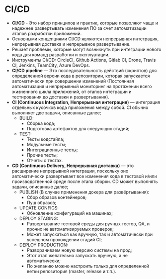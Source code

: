 # CI/CD

- __CI/CD__ - Это набор принципов и практик, которые позволяют чаще и надежнее развертывать изменения ПО за счет автоматизации этапов разработки приложений.
- Основными концепциями CI/CD являются непрерывная интеграция, непрерывная доставка и непрерывное развертывание. 
- Решает проблемы, которые могут возникнуть при интеграции нового кода для команд разработки и эксплуатации. 
- Инструменты CI/CD: CircleCI, Github Actions, Gitlab CI, Drone, Travis CI, Jenkins, TeamCity, Azure DevOps.
- __CI/CD pipeline__ — Это последовательность действий (скриптов) для определенной версии кода в репозитории, которая запускается автоматически при совершении изменений (Постоянная автоматизация и непрерывный мониторинг на протяжении всего жизненного цикла приложений, от этапов интеграции и тестирования до доставки и развертывания).
- __CI (Continuous Integration, Непрерывная интеграция)__ — интеграция отдельных кусочков кода приложения между собой. CI обычно выполняет две задачи, описанные далее;
    - BUILD:
        - Сборка кода;
        - Подготовка артефактов для следующих стадий;
    - TEST:
        - Тесты кодстайла;
        - Модульные тесты;
        - Интеграционные тесты;
        - Прочие тесты;
        - Отчеты о тестах.
- __CD (Continuous Delivery, Непрерывная доставка)__ — это расширение непрерывной интеграции, поскольку оно автоматически развертывает все изменения кода в тестовой и/или производственной среде после этапа сборки. CD может выполнять задачи, описанные далее;
    - PUBLISH (В случае применения докера для развёртывания):
        - Сбор образов контейнеров;
        - Пуш образов;
    - UPDATE CONFIGS:
        - Обновление конфигураций на машинах;
    - DEPLOY STAGING:
        - Развертывание тестовой среды для ручных тестов, QA, и прочих не автоматизируемых проверок;
        - Может запускаться как вручную, так и автоматически при успешном прохождении стадий CI;
    - DEPLOY PRODUCTION:
        - Разворачиваем новую версию системы на прод;
        - Этот этап желательно запускать вручную, а не автоматически;
        - По желанию можно настроить только для определенной ветки репозитория (master, release и т.п.).
